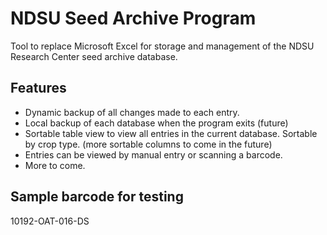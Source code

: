 # NDSU Seed Archive Program

Tool to replace Microsoft Excel for storage and management of the NDSU Research Center seed archive database.

## Features

- Dynamic backup of all changes made to each entry.
- Local backup of each database when the program exits (future)
- Sortable table view to view all entries in the current database. Sortable by crop type. (more sortable columns to come in the future)
- Entries can be viewed by manual entry or scanning a barcode.
- More to come.

## Sample barcode for testing
10192-OAT-016-DS
